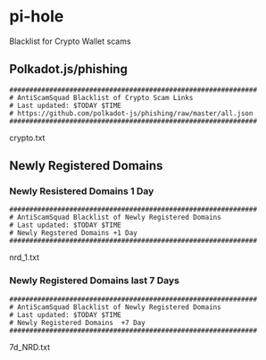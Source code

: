 # pi-hole
Blacklist for Crypto Wallet scams

## Polkadot.js/phishing
```
############################################################## 
# AntiScamSquad Blacklist of Crypto Scam Links 
# Last updated: $TODAY $TIME
# https://github.com/polkadot-js/phishing/raw/master/all.json 
############################################################## 
```
crypto.txt


## Newly Registered Domains

### Newly Resistered Domains 1 Day
```
############################################################## 
# AntiScamSquad Blacklist of Newly Registered Domains 
# Last updated: $TODAY $TIME
# Newly Regstered Domains +1 Day 
############################################################## 
```
nrd_1.txt

### Newly Registered Domains last 7 Days
```
############################################################## 
# AntiScamSquad Blacklist of Newly Registered Domains
# Last updated: $TODAY $TIME
# Newly Registered Domains  +7 Day
############################################################## 
```
7d_NRD.txt
